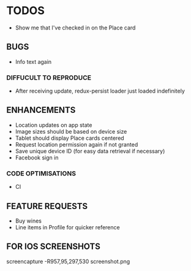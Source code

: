# TODOS

- Show me that I've checked in on the Place card

## BUGS

- Info text again

### DIFFUCULT TO REPRODUCE

- After receiving update, redux-persist loader just loaded indefinitely

## ENHANCEMENTS

- Location updates on app state
- Image sizes should be based on device size
- Tablet should display Place cards centered
- Request location permission again if not granted
- Save unique device ID (for easy data retrieval if necessary)
- Facebook sign in

### CODE OPTIMISATIONS

- CI

## FEATURE REQUESTS

- Buy wines
- Line items in Profile for quicker reference

## FOR IOS SCREENSHOTS

screencapture -R957,95,297,530 screenshot.png
